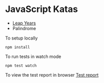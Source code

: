 # JavaScript Katas

- [Leap Years](https://codingdojo.org/kata/LeapYears/)
- Palindrome

To setup locally
```
npm install
```

To run tests in watch mode
```
npm test watch
```

To view the test report in browser
[Test report](./test-report.html)